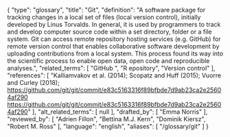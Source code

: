 {
    "type": "glossary",
    "title": "Git",
    "definition": "A software package for tracking changes in a local set of files (local version control), initially developed by Linus Torvalds. In general, it is used by programmers to track and develop computer source code within a set directory, folder or a file system. Git can access remote repository hosting services (e.g. GitHub) for remote version control that enables collaborative software development by uploading contributions from a local system. This process found its way into the scientific process to enable open data, open code and reproducible analyses.",
    "related_terms": [
        "GitHub ",
        "R epository",
        "Version control"
    ],
    "references": [
        "Kalliamvakov et al. (2014); Scopatz and Huff (2015); Vuorre and Curley (2018); https://github.com/git/git/commit/e83c5163316f89bfbde7d9ab23ca2e25604af290 https://github.com/git/git/commit/e83c5163316f89bfbde7d9ab23ca2e25604af290"
    ],
    "alt_related_terms": [
        null
    ],
    "drafted_by": [
        "Emma Norris"
    ],
    "reviewed_by": [
        "Adrien Fillon",
        "Bettina M.J. Kern",
        "Dominik Kiersz",
        "Robert M. Ross"
    ],
    "language": "english",
    "aliases": [
        "/glossary/git"
    ]
}